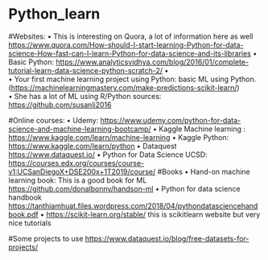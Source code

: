 # Python_learn

#Websites:
•	This is interesting on Quora, a lot of information here as well
https://www.quora.com/How-should-I-start-learning-Python-for-data-science-How-fast-can-I-learn-Python-for-data-science-and-its-libraries
•	Basic Python: https://www.analyticsvidhya.com/blog/2016/01/complete-tutorial-learn-data-science-python-scratch-2/
•	
•	Your first machine learning project using Python: basic ML using Python.
(https://machinelearningmastery.com/make-predictions-scikit-learn/)  
•	She has a lot of ML using R/Python sources: https://github.com/susanli2016


#Online courses:
•	Udemy: https://www.udemy.com/python-for-data-science-and-machine-learning-bootcamp/ 
•	Kaggle Machine learning : https://www.kaggle.com/learn/machine-learning
•	Kaggle Python: https://www.kaggle.com/learn/python
•	Dataquest https://www.dataquest.io/ 
•	Python for Data Science UCSD: https://courses.edx.org/courses/course-v1:UCSanDiegoX+DSE200x+1T2019/course/
#Books
•	Hand-on machine learning book: This is a good book for ML https://github.com/donalbonny/handson-ml
•	Python for data science handbook
https://tanthiamhuat.files.wordpress.com/2018/04/pythondatasciencehandbook.pdf
•	https://scikit-learn.org/stable/ this is scikitlearn website but very nice tutorials

#Some projects to use 
https://www.dataquest.io/blog/free-datasets-for-projects/

